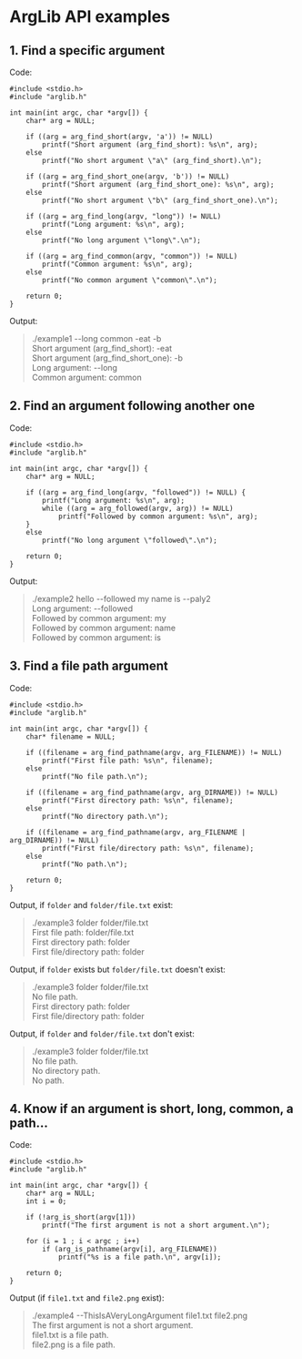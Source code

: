 # ArgLib API examples

## 1. Find a specific argument

Code:

```
#include <stdio.h>
#include "arglib.h"

int main(int argc, char *argv[]) {
	char* arg = NULL;
	
	if ((arg = arg_find_short(argv, 'a')) != NULL)
		printf("Short argument (arg_find_short): %s\n", arg);
	else
		printf("No short argument \"a\" (arg_find_short).\n");
	
	if ((arg = arg_find_short_one(argv, 'b')) != NULL)
		printf("Short argument (arg_find_short_one): %s\n", arg);
	else
		printf("No short argument \"b\" (arg_find_short_one).\n");
	
	if ((arg = arg_find_long(argv, "long")) != NULL)
		printf("Long argument: %s\n", arg);
	else
		printf("No long argument \"long\".\n");
	
	if ((arg = arg_find_common(argv, "common")) != NULL)
		printf("Common argument: %s\n", arg);
	else
		printf("No common argument \"common\".\n");
	
	return 0;
}
```

Output:
> ./example1 --long common -eat -b  
> Short argument (arg_find_short): -eat  
> Short argument (arg_find_short_one): -b  
> Long argument: --long  
> Common argument: common

## 2. Find an argument following another one

Code:

```
#include <stdio.h>
#include "arglib.h"

int main(int argc, char *argv[]) {
	char* arg = NULL;
	
	if ((arg = arg_find_long(argv, "followed")) != NULL) {
		printf("Long argument: %s\n", arg);
		while ((arg = arg_followed(argv, arg)) != NULL)
			printf("Followed by common argument: %s\n", arg);
	}
	else
		printf("No long argument \"followed\".\n");
	
	return 0;
}
```

Output:
> ./example2 hello --followed my name is --paly2  
> Long argument: --followed  
> Followed by common argument: my  
> Followed by common argument: name  
> Followed by common argument: is

## 3. Find a file path argument

Code:

```
#include <stdio.h>
#include "arglib.h"

int main(int argc, char *argv[]) {
	char* filename = NULL;
	
	if ((filename = arg_find_pathname(argv, arg_FILENAME)) != NULL)
		printf("First file path: %s\n", filename);
	else
		printf("No file path.\n");
	
	if ((filename = arg_find_pathname(argv, arg_DIRNAME)) != NULL)
		printf("First directory path: %s\n", filename);
	else
		printf("No directory path.\n");
	
	if ((filename = arg_find_pathname(argv, arg_FILENAME | arg_DIRNAME)) != NULL)
		printf("First file/directory path: %s\n", filename);
	else
		printf("No path.\n");
	
	return 0;
}
```

Output, if `folder` and `folder/file.txt` exist:
> ./example3 folder folder/file.txt  
> First file path: folder/file.txt  
> First directory path: folder  
> First file/directory path: folder

Output, if `folder` exists but `folder/file.txt` doesn't exist:
> ./example3 folder folder/file.txt  
> No file path.  
> First directory path: folder  
> First file/directory path: folder

Output, if `folder` and `folder/file.txt` don't exist:
> ./example3 folder folder/file.txt  
> No file path.  
> No directory path.  
> No path.

## 4. Know if an argument is short, long, common, a path...

Code:

```
#include <stdio.h>
#include "arglib.h"

int main(int argc, char *argv[]) {
	char* arg = NULL;
	int i = 0;
	
	if (!arg_is_short(argv[1]))
		printf("The first argument is not a short argument.\n");
	
	for (i = 1 ; i < argc ; i++)
		if (arg_is_pathname(argv[i], arg_FILENAME))
			printf("%s is a file path.\n", argv[i]);
	
	return 0;
}
```

Output (if `file1.txt` and `file2.png` exist):
> ./example4 --ThisIsAVeryLongArgument file1.txt file2.png  
> The first argument is not a short argument.  
> file1.txt is a file path.  
> file2.png is a file path.
